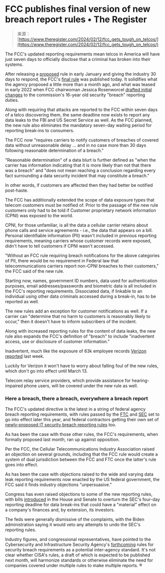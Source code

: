 <!--yml
category: 未分类
date: 2024-05-27 14:47:22
-->

# FCC publishes final version of new breach report rules • The Register

> 来源：[https://www.theregister.com/2024/02/12/fcc_gets_tough_on_telcos/](https://www.theregister.com/2024/02/12/fcc_gets_tough_on_telcos/)

The FCC's updated reporting requirements mean telcos in America will have just seven days to officially disclose that a criminal has broken into their systems.

After releasing a [proposed](https://www.federalregister.gov/documents/2024/02/12/2024-01667/data-breach-reporting-requirements) rule in early January and giving the industry 30 days to respond, the FCC's [final rule](https://www.federalregister.gov/documents/2024/02/12/2024-01667/data-breach-reporting-requirements) was published today. It solidifies what the agency proposed a little more than a month ago, and what was teased in early 2022 when FCC chairwoman Jessica Rosenworcel [drafted initial changes](https://www.theregister.com/2022/01/13/fcc_data_rules/) to the commission's 16-year old security "breach" reporting duties.

Along with requiring that attacks are reported to the FCC within seven days of a telco discovering them, the same deadline now exists to report any data leaks to the FBI and US Secret Service as well. As the FCC planned, the new rule also eliminates the mandatory seven-day waiting period for reporting break-ins to consumers.

The FCC now "requires carriers to notify customers of breaches of covered data without unreasonable delay … and in no case more than 30 days following reasonable determination of a breach." 

"Reasonable determination" of a data blurt is further defined as "when the carrier has information indicating that it is more likely than not that there was a breach" and "does not mean reaching a conclusion regarding every fact surrounding a data security incident that may constitute a breach."

In other words, if customers are affected then they had better be notified post-haste.

The FCC has additionally extended the scope of data exposure types that telecom customers must be notified of. Prior to the passage of the new rule customers only had to be told if Customer proprietary network information (CPNI) was exposed to the world. 

CPNI, for those unfamiliar, is all the data a cellular carrier retains about phone calls and service agreements - i.e., the data that appears on a bill. Personal identifiable information (PII) wasn't included in previous reporting requirements, meaning carriers whose customer records were exposed, didn't have to tell customers if CPNI wasn't accessed. 

"Without an FCC rule requiring breach notifications for the above categories of PII, there would be no requirement in Federal law that telecommunications carriers report non-CPNI breaches to their customers," the FCC said of the new rule. 

Starting now, names, government ID numbers, data used for authentication purposes, email addresses/passwords and biometric data is all included in the FCC's reporting requirements. Dissociated data, if linkable to an individual using other data criminals accessed during a break-in, has to be reported as well. 

The new rules add an exception for customer notifications as well. If a carrier can "determine that no harm to customers is reasonably likely to occur," then it doesn't have to inform subscribers of the incident. 

Along with increased reporting rules for the content of data leaks, the new rule also expands the FCC's definition of "breach" to include "inadvertent access, use or disclosure of customer information." 

Inadvertent, much like the exposure of 63k employee records [Verizon reported](https://www.theregister.com/2024/02/06/verizon_internal_privacy_breach/) last week.

Luckily for Verizon it won't have to worry about falling foul of the new rules, which don't go into effect until March 13. 

Telecom relay service providers, which provide assistance for hearing-impaired phone users, will be covered under the new rule as well. 

### Here a breach, there a breach, everywhere a breach report

The FCC's updated directive is the latest in a string of federal agency breach reporting requirements, with rules passed by the [FTC](https://www.theregister.com/2023/10/31/ftc_30_day_breach_disclosure/) and [SEC](https://www.theregister.com/2023/07/26/sec_reporting_security/) set to go into effect later this year, and federal contractors getting their own set of [newly-proposed IT security breach reporting rules](https://www.theregister.com/2024/02/08/us_tech_industry_changes/) too. 

As has been the case with those other rules, the FCC's requirements, when formally proposed last month, ran up against opposition. 

Per the FCC, the Cellular Telecommunications Industry Association raised an objection on several grounds, including that the FCC rule would create a system of dual jurisdiction between the FCC and FTC once the latter's rule goes into effect. 

As has been the case with objections raised to the wide and varying data leak reporting requirements now enacted by the US federal government, the FCC said it finds industry objections "unpersuasive." 

Congress has even raised objections to some of the new reporting rules, with bills [introduced](https://www.theregister.com/2024/02/01/senate_resolution_to_undo_sec/) in the House and Senate to overturn the SEC's four-day reporting deadline for data break-ins that could have a "material" effect on a company's finances and, by extension, its investors. 

The feds were generally dismissive of the complaints, with the Biden administration saying it would veto any attempts to undo the SEC's reporting rules. 

Industry figures, and congressional representatives, have pointed to the Cybersecurity and Infrastructure Security Agency's [forthcoming](https://www.cisa.gov/topics/cyber-threats-and-advisories/information-sharing/cyber-incident-reporting-critical-infrastructure-act-2022-circia) rules for security breach requirements as a potential inter-agency standard. It's not clear whether CISA's rules, a draft of which is expected to be published next month, will harmonize standards or otherwise eliminate the need for companies covered under multiple rules to make multiple reports. ®